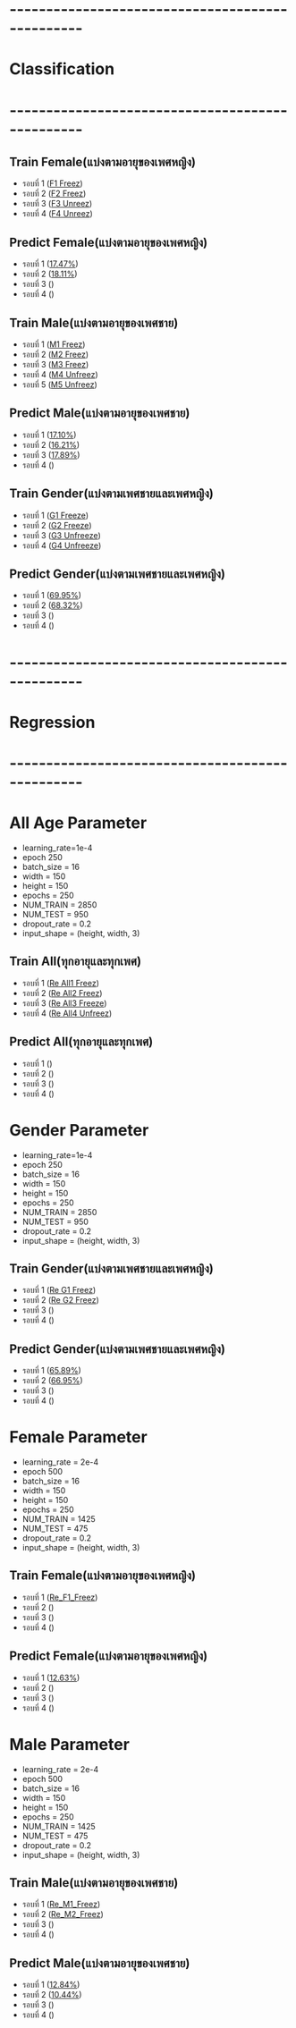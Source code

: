 
# ------------------------------------------------
# Classification
# ------------------------------------------------
## Train Female(แบ่งตามอายุของเพศหญิง)
 - รอบที่ 1 ([F1 Freez](https://github.com/Wanita-8943/Project_2023/blob/main/%E0%B8%A3%E0%B8%AD%E0%B8%9A%E0%B8%97%E0%B8%B5%E0%B9%881_Train_Female125_250.ipynb))
 - รอบที่ 2 ([F2 Freez](https://github.com/Wanita-8943/Project_2023/blob/main/%E0%B8%A3%E0%B8%AD%E0%B8%9A%E0%B8%97%E0%B8%B5%E0%B9%882_Train_Female125_250.ipynb))  
 - รอบที่ 3 ([F3 Unreez](https://github.com/Wanita-8943/Project_2023/blob/main/%E0%B8%A3%E0%B8%AD%E0%B8%9A%E0%B8%97%E0%B8%B5%E0%B9%883_Train_Female125_250_New_Unfreez.ipynb))
 - รอบที่ 4 ([F4 Unreez](https://github.com/Wanita-8943/Project_2023/blob/main/%E0%B8%A3%E0%B8%AD%E0%B8%9A%E0%B8%97%E0%B8%B5%E0%B9%884_Train_Female125_250_New_Unfreez.ipynb))
 
## Predict Female(แบ่งตามอายุของเพศหญิง)
 - รอบที่ 1 ([17.47%](https://github.com/Wanita-8943/Project_2023/blob/main/Predict_%E0%B8%A3%E0%B8%AD%E0%B8%9A%E0%B8%97%E0%B8%B5%E0%B9%881_Female125_250%E0%B8%A3%E0%B8%AD%E0%B8%9A.ipynb))
 - รอบที่ 2 ([18.11%](https://github.com/Wanita-8943/Project_2023/blob/main/Predict_%E0%B8%A3%E0%B8%AD%E0%B8%9A%E0%B8%97%E0%B8%B5%E0%B9%882_Female125_250%E0%B8%A3%E0%B8%AD%E0%B8%9A.ipynb))  
 - รอบที่ 3 ([]())
 - รอบที่ 4 ([]())
   
 ## Train Male(แบ่งตามอายุของเพศชาย)
 - รอบที่ 1 ([M1 Freez](https://github.com/Wanita-8943/Project_2023/blob/main/%E0%B8%A3%E0%B8%AD%E0%B8%9A%E0%B8%97%E0%B8%B5%E0%B9%881_Train_Male125_250.ipynb))
 - รอบที่ 2 ([M2 Freez](https://github.com/Wanita-8943/Project_2023/blob/main/%E0%B8%A3%E0%B8%AD%E0%B8%9A%E0%B8%97%E0%B8%B5%E0%B9%882_Train_Male125_250.ipynb))  
 - รอบที่ 3 ([M3 Freez](https://github.com/Wanita-8943/Project_2023/blob/main/%E0%B8%A3%E0%B8%AD%E0%B8%9A%E0%B8%97%E0%B8%B5%E0%B9%883_Train_Male125_250.ipynb))
 - รอบที่ 4 ([M4 Unfreez](https://github.com/Wanita-8943/Project_2023/blob/main/%E0%B8%A3%E0%B8%AD%E0%B8%9A%E0%B8%97%E0%B8%B5%E0%B9%884_Train_Male125_250_New_Unfreez.ipynb))
 - รอบที่ 5 ([M5 Unfreez](https://github.com/Wanita-8943/Project_2023/blob/main/%E0%B8%A3%E0%B8%AD%E0%B8%9A%E0%B8%97%E0%B8%B5%E0%B9%885_Train_Male125_250_New_Unfreez.ipynb))
 
 ## Predict Male(แบ่งตามอายุของเพศชาย)
 - รอบที่ 1 ([17.10%](https://github.com/Wanita-8943/Project_2023/blob/main/Predict_%E0%B8%A3%E0%B8%AD%E0%B8%9A%E0%B8%97%E0%B8%B5%E0%B9%881_Male125_250%E0%B8%A3%E0%B8%AD%E0%B8%9A.ipynb))
 - รอบที่ 2 ([16.21%](https://github.com/Wanita-8943/Project_2023/blob/main/Predict_%E0%B8%A3%E0%B8%AD%E0%B8%9A%E0%B8%97%E0%B8%B5%E0%B9%882_Male125_250%E0%B8%A3%E0%B8%AD%E0%B8%9A.ipynb))  
 - รอบที่ 3 ([17.89%](https://github.com/Wanita-8943/Project_2023/blob/main/Predict_%E0%B8%A3%E0%B8%AD%E0%B8%9A%E0%B8%97%E0%B8%B5%E0%B9%883_Male125_250%E0%B8%A3%E0%B8%AD%E0%B8%9A.ipynb))
 - รอบที่ 4 ([]())
 
## Train Gender(แบ่งตามเพศชายและเพศหญิง)
 - รอบที่ 1 ([G1 Freeze](https://github.com/Wanita-8943/Project_2023/blob/main/%E0%B8%A3%E0%B8%AD%E0%B8%9A%E0%B8%97%E0%B8%B5%E0%B9%881_Train_Gender_250.ipynb))
 - รอบที่ 2 ([G2 Freeze](https://github.com/Wanita-8943/Project_2023/blob/main/%E0%B8%A3%E0%B8%AD%E0%B8%9A%E0%B8%97%E0%B8%B5%E0%B9%882_Gender_250.ipynb))  
 - รอบที่ 3 ([G3 Unfreeze](https://github.com/Wanita-8943/Project_2023/blob/main/%E0%B8%A3%E0%B8%AD%E0%B8%9A%E0%B8%97%E0%B8%B5%E0%B9%883_Gender_250_New_Unfreez.ipynb))
 - รอบที่ 4 ([G4 Unfreeze](https://github.com/Wanita-8943/Project_2023/blob/main/%E0%B8%A3%E0%B8%AD%E0%B8%9A%E0%B8%97%E0%B8%B5%E0%B9%884_Gender_250_New_Unfreez.ipynb))
 
 ## Predict Gender(แบ่งตามเพศชายและเพศหญิง)
 - รอบที่ 1 ([69.95%](https://github.com/Wanita-8943/Project_2023/blob/main/Predict_%E0%B8%A3%E0%B8%AD%E0%B8%9A%E0%B8%97%E0%B8%B5%E0%B9%881_Gender_250%E0%B8%A3%E0%B8%AD%E0%B8%9A.ipynb))
 - รอบที่ 2 ([68.32%](https://github.com/Wanita-8943/Project_2023/blob/main/Predict_%E0%B8%A3%E0%B8%AD%E0%B8%9A%E0%B8%97%E0%B8%B5%E0%B9%882_Gender_250%E0%B8%A3%E0%B8%AD%E0%B8%9A.ipynb))  
 - รอบที่ 3 ([]())
 - รอบที่ 4 ([]())
 
# ------------------------------------------------
# Regression
# ------------------------------------------------
# All Age Parameter 
 - learning_rate=1e-4
 - epoch 250
 - batch_size = 16
 - width = 150
 - height = 150
 - epochs = 250
 - NUM_TRAIN = 2850
 - NUM_TEST = 950
 - dropout_rate = 0.2
 - input_shape = (height, width, 3)
## Train All(ทุกอายุและทุกเพศ)
 - รอบที่ 1 ([Re All1 Freez](https://github.com/Wanita-8943/Project_2023/blob/main/All1_1e-4_16_0.2_All_250.ipynb))
 - รอบที่ 2 ([Re All2 Freez](https://github.com/Wanita-8943/Project_2023/blob/main/All2_1e-4_16_0.2_All_250.ipynb))  
 - รอบที่ 3 ([Re All3 Freeze](https://github.com/Wanita-8943/Project_2023/blob/main/All3_1e-4_16_0.2_All_250.ipynb))
 - รอบที่ 4 ([Re All4 Unfreez](https://github.com/Wanita-8943/Project_2023/blob/main/All4_1e_4_16_0_2_All_250_New_Unfreez.ipynb))
 
## Predict All(ทุกอายุและทุกเพศ)
 - รอบที่ 1 ([]())
 - รอบที่ 2 ([]())  
 - รอบที่ 3 ([]())
 - รอบที่ 4 ([]())
# Gender Parameter 
 - learning_rate=1e-4
 - epoch 250
 - batch_size = 16
 - width = 150
 - height = 150
 - epochs = 250
 - NUM_TRAIN = 2850
 - NUM_TEST = 950
 - dropout_rate = 0.2
 - input_shape = (height, width, 3)
 
## Train Gender(แบ่งตามเพศชายและเพศหญิง)
 - รอบที่ 1 ([Re G1 Freez](https://github.com/Wanita-8943/Project_2023/blob/main/1G_1e-4_16_0.2_Gender_250.ipynb))
 - รอบที่ 2 ([Re G2 Freez](https://github.com/Wanita-8943/Project_2023/blob/main/2G_1e-4_16_0.2_Gender_250.ipynb))  
 - รอบที่ 3 ([]())
 - รอบที่ 4 ([]())
 
## Predict Gender(แบ่งตามเพศชายและเพศหญิง)
 - รอบที่ 1 ([65.89%](https://github.com/Wanita-8943/Project_2023/blob/main/Predict_1_1e-4_16_0.2_Gender_250.ipynb))
 - รอบที่ 2 ([66.95%](https://github.com/Wanita-8943/Project_2023/blob/main/Predict_2G_1e-4_16_0.2_Gender_250.ipynb))  
 - รอบที่ 3 ([]())
 - รอบที่ 4 ([]())

# Female Parameter 
 - learning_rate = 2e-4
 - epoch 500
 - batch_size = 16
 - width = 150
 - height = 150
 - epochs = 250
 - NUM_TRAIN = 1425
 - NUM_TEST = 475
 - dropout_rate = 0.2
 - input_shape = (height, width, 3)
## Train Female(แบ่งตามอายุของเพศหญิง)
 - รอบที่ 1 ([Re_F1_Freez](https://github.com/Wanita-8943/Project_2023/blob/main/1F_2e-4_16_0.2_Female_500.ipynb))
 - รอบที่ 2 ([]())  
 - รอบที่ 3 ([]())
 - รอบที่ 4 ([]())
 
## Predict Female(แบ่งตามอายุของเพศหญิง)
 - รอบที่ 1 ([12.63%](https://github.com/Wanita-8943/Project_2023/blob/main/Predict_1F_2e_4_16_0_2_Female18_500.ipynb))
 - รอบที่ 2 ([]())  
 - รอบที่ 3 ([]())
 - รอบที่ 4 ([]())

# Male Parameter 
 - learning_rate = 2e-4
 - epoch 500
 - batch_size = 16
 - width = 150
 - height = 150
 - epochs = 250
 - NUM_TRAIN = 1425
 - NUM_TEST = 475
 - dropout_rate = 0.2
 - input_shape = (height, width, 3)
## Train Male(แบ่งตามอายุของเพศชาย)
 - รอบที่ 1 ([Re_M1_Freez](https://github.com/Wanita-8943/Project_2023/blob/main/1_2e-4_16_0.2_Male18_500.ipynb))
 - รอบที่ 2 ([Re_M2_Freez](https://github.com/Wanita-8943/Project_2023/blob/main/2M_2e-4_16_0.2_Male_500.ipynb))  
 - รอบที่ 3 ([]())
 - รอบที่ 4 ([]())
 
## Predict Male(แบ่งตามอายุของเพศชาย)
 - รอบที่ 1 ([12.84%](https://github.com/Wanita-8943/Project_2023/blob/main/Predict_1_2e-4_16_0.2_Male18_500.ipynb))
 - รอบที่ 2 ([10.44%](https://github.com/Wanita-8943/Project_2023/blob/main/Predict_2M_2e-4_16_0.2_Male18_500.ipynb))  
 - รอบที่ 3 ([]())
 - รอบที่ 4 ([]())
